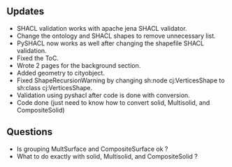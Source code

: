 ## Updates
- SHACL validation works with apache jena SHACL validator.
- Change the ontology and SHACL shapes to remove unnecessary list.
- PySHACL now works as well after changing the shapefile SHACL validation. 
- Fixed the ToC.
- Wrote 2 pages for the background section.
- Added geometry to cityobject.
- Fixed ShapeRecursionWarning by changing sh:node cj:VerticesShape to sh:class cj:VerticesShape.
- Validation using pyshacl after code is done with conversion.
- Code done (just need to know how to convert solid, Multisolid, and CompositeSolid)



## Questions
- Is grouping MultSurface and CompositeSurface ok ?
- What to do exactly with solid, Multisolid, and CompositeSolid ?
